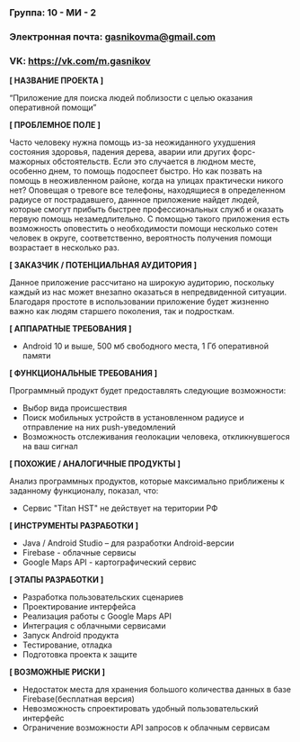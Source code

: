 ### Группа: 10 - МИ - 2
### Электронная почта: gasnikovma@gmail.com
### VK: https://vk.com/m.gasnikov


**[ НАЗВАНИЕ ПРОЕКТА ]**

“Приложение для поиска людей поблизости с целью оказания оперативной помощи”

**[ ПРОБЛЕМНОЕ ПОЛЕ ]**

Часто человеку нужна помощь из-за неожиданного ухудшения состояния здоровья, падения дерева, аварии или других форс-мажорных обстоятельств. Если это случается в людном месте, особенно днем, то помощь подоспеет быстро. Но как позвать на помощь в неоживленном районе, когда на улицах практически никого нет? Оповещая о тревоге все телефоны, находящиеся в определенном радиусе от пострадавшего, даннное приложение найдет людей, которые смогут прибыть быстрее профессиональных служб и оказать первую помощь незамедлительно. С помощью такого приложения есть возможность оповестить о необходимости помощи несколько сотен человек в округе, соответственно, вероятность получения помощи возрастает в несколько раз.

**[ ЗАКАЗЧИК / ПОТЕНЦИАЛЬНАЯ АУДИТОРИЯ ]**

Данное приложение рассчитано на широкую аудиторию, поскольку каждый из нас может внезапно оказаться в непредвиденной ситуации. Благодаря простоте в использовании приложение будет жизненно важно как людям старшего поколения, так и подросткам.

**[ АППАРАТНЫЕ ТРЕБОВАНИЯ ]** 

- Android 10  и выше, 500 мб свободного места, 1 Гб оперативной памяти

**[ ФУНКЦИОНАЛЬНЫЕ ТРЕБОВАНИЯ ]**

Программный продукт будет предоставлять следующие возможности:

- Выбор вида происшествия
- Поиск мобильных устройств в установленном радиусе и отправление на них push-уведомлений
- Возможность отслеживания геолокации человека, откликнувшегося на ваш сигнал

**[ ПОХОЖИЕ / АНАЛОГИЧНЫЕ ПРОДУКТЫ ]**

Анализ программных продуктов, которые максимально приближены к заданному функционалу, показал, что:
- Сервис "Titan HST" не действует на територии РФ

**[ ИНСТРУМЕНТЫ РАЗРАБОТКИ ]**

-	Java / Android Studio – для разработки Android-версии
- Firebase - облачные сервисы
- Google Maps API -  картографический сервис

**[ ЭТАПЫ РАЗРАБОТКИ ]**

-	Разработка пользовательских сценариев
- Проектирование интерфейса
- Реализация работы с Google Maps API
- Интеграция с облачными сервисами
-	Запуск Android продукта
-	Тестирование, отладка
-	Подготовка проекта к защите

**[ ВОЗМОЖНЫЕ РИСКИ ]**

- Недостаток места для хранения большого количества данных в базе Firebase(бесплатная версия)
- Невозможность спроектировать удобный пользовательский интерфейс
- Ограничение возможности API запросов к облачным сервисам












